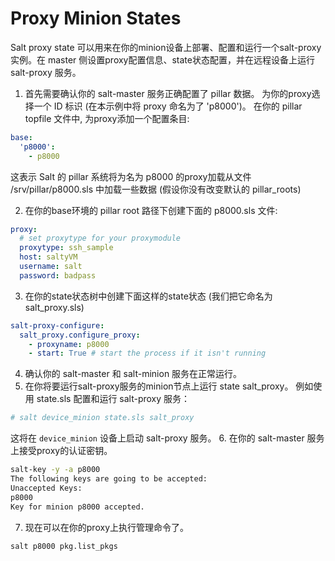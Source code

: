 # Proxy Minion States

Salt proxy state 可以用来在你的minion设备上部署、配置和运行一个salt-proxy实例。在 master 侧设置proxy配置信息、state状态配置，并在远程设备上运行 salt-proxy 服务。

1. 首先需要确认你的 salt-master 服务正确配置了 pillar 数据。 为你的proxy选择一个 ID 标识 (在本示例中将 proxy 命名为了 'p8000')。 在你的 pillar topfile 文件中, 为proxy添加一个配置条目:
```yaml
base:
  'p8000':
    - p8000
```

这表示 Salt 的 pillar 系统将为名为 p8000 的proxy加载从文件 /srv/pillar/p8000.sls 中加载一些数据 (假设你没有改变默认的 pillar_roots)

2. 在你的base环境的 pillar root 路径下创建下面的 p8000.sls 文件:
```yaml
proxy:
  # set proxytype for your proxymodule
  proxytype: ssh_sample
  host: saltyVM
  username: salt
  password: badpass
```
3. 在你的state状态树中创建下面这样的state状态 (我们把它命名为 salt_proxy.sls)
```yaml
salt-proxy-configure:
  salt_proxy.configure_proxy:
    - proxyname: p8000
    - start: True # start the process if it isn't running
```
4. 确认你的 salt-master 和 salt-minion 服务在正常运行。
5. 在你将要运行salt-proxy服务的minion节点上运行 state salt_proxy。
例如使用 state.sls 配置和运行 salt-proxy 服务：
```bash
# salt device_minion state.sls salt_proxy
```
这将在 `device_minion` 设备上启动 salt-proxy 服务。
6. 在你的 salt-master 服务上接受proxy的认证密钥。
```bash
salt-key -y -a p8000
The following keys are going to be accepted:
Unaccepted Keys:
p8000
Key for minion p8000 accepted.
```
7. 现在可以在你的proxy上执行管理命令了。
```bash
salt p8000 pkg.list_pkgs
```
